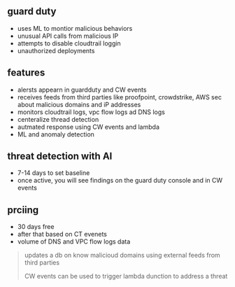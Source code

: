 ## guard duty

- uses ML to montior malicious behaviors
- unusual API calls from malicious IP
- attempts to disable cloudtrail loggin
- unauthorized deployments

## features

- alersts appearn in guardduty and CW events
- receives feeds from third parties like proofpoint, crowdstrike, AWS sec about malicious domains and iP addresses
- monitors cloudtrail logs, vpc flow logs ad DNS logs
- centeralize thread detection
- autmated response using CW events and lambda
- ML and anomaly detection

## threat detection with AI

- 7-14 days to set baseline
- once active, you will see findings on the guard duty console and in CW events 

## prciing

- 30 days free
- after that based on CT evenets
- volume of DNS and VPC flow logs data

> updates a db on know malicioud domains using external feeds from third parties
>
> CW events can be used to trigger lambda dunction to address a threat